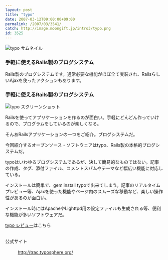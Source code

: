 ```yaml
---
layout: post
title: "typo"
date: 2007-03-12T09:00:00+09:00
permalink: /2007/03/3541/
catch: http://image.moongift.jp/intro3/typo.png
id: 3525
---
```

 ![typo サムネイル](http://image.moongift.jp/intro3/typo.t.png "typo サムネイル")
  

### 手軽に使えるRails製のブログシステム
  
Rails製のブログシステムです。通常必要な機能がほぼ全て実装され、RailsらしいAjaxを使ったアクションもあります。  
<!--more-->  

### 手軽に使えるRails製のブログシステム
  

![typo スクリーンショット](http://image.moongift.jp/intro3/typo.png "typo スクリーンショット")

  

Railsを使ってアプリケーションを作るのが面白い。手軽にどんどん作っていけるので、プログラムをしているのが楽しくなる。

  

そんあRailsアプリケーションの一つをご紹介。ブログシステムだ。

  

今回紹介するオープンソース・ソフトウェアはtypo、Rails製の本格的ブログシステムだ。

  

typoはいわゆるブログシステムであるが、決して簡易的なものではない。記事の作成、タグ、添付ファイル、コメントスパムやテーマなど幅広い機能に対応している。

  

インストールは簡単で、gem install typoで出来てしまう。記事のリアルタイムプレビュー等、Ajaxを使った機能やページ内のスムーズな移動など、楽しい操作性があるのが面白い。

  

インストール時にはApacheやLighttpd用の設定ファイルも生成される等、便利な機能が多いソフトウェアだ。

  

[typo レビュー](http://oss.moongift.jp/review/i-3542.html)はこちら

  
<dl>
<br><dt>公式サイト</dt>
<br><dd><a href="http://trac.typosphere.org/" target="_blank">http://trac.typosphere.org/</a></dd>
<br>
</dl>
